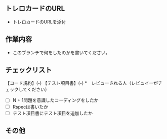 ## トレロカードのURL
* トレロカードのURLを添付


## 作業内容
* このブランチで何をしたのかを書いてください。


## チェックリスト
【コード規約】(-)
【テスト項目書】(-)
*　レビューされる人（レビュイーがチェックしてください）
- [ ] N + 1問題を意識したコーディングをしたか
- [ ] Rspecは書いたか
- [ ] テスト項目書にテスト項目を追加したか

## その他
